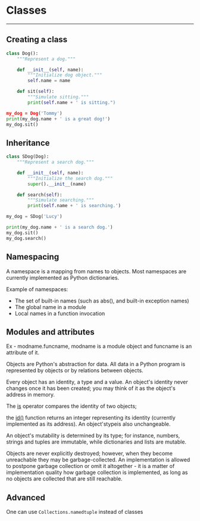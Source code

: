 # Classes

---

## Creating a class

```python
class Dog():
    """Represent a dog."""

    def __init__(self, name):
        """Initialize dog object."""
        self.name = name

    def sit(self):
        """Simulate sitting."""
        print(self.name + ' is sitting.")

my_dog = Dog('Tommy')
print(my_dog.name + ' is a great dog!')
my_dog.sit()
```

## Inheritance

```python
class SDog(Dog):
    """Represent a search dog."""

    def __init__(self, name):
        """Initialize the search dog."""
        super().__init__(name)

    def search(self):
        """Simulate searching."""
        print(self.name + ' is searching.')

my_dog = SDog('Lucy')

print(my_dog.name + ' is a search dog.')
my_dog.sit()
my_dog.search()
```

## Namespacing

A namespace is a mapping from names to objects. Most namespaces are currently implemented as Python dictionaries.

Example of namespaces:

- The set of built-in names (such as abs(), and built-in exception names)
- The global name in a module
- Local names in a function invocation

## Modules and attributes

Ex - modname.funcname, modname is a module object and funcname is an attribute of it.

Objects are Python's abstraction for data. All data in a Python program is represented by objects or by relations between objects.

Every object has an identity, a type and a value. An object's identity never changes once it has been created; you may think of it as the object's address in memory.

The [is](https://docs.python.org/3.2/reference/expressions.html#is) operator compares the identity of two objects;

the [id()](https://docs.python.org/3.2/library/functions.html#id) function returns an integer representing its identity (currently implemented as its address). An object'stypeis also unchangeable.

An object's mutability is determined by its type; for instance, numbers, strings and tuples are immutable, while dictionaries and lists are mutable.

Objects are never explicitly destroyed; however, when they become unreachable they may be garbage-collected. An implementation is allowed to postpone garbage collection or omit it altogether - it is a matter of implementation quality how garbage collection is implemented, as long as no objects are collected that are still reachable.

## Advanced

One can use `Collections.namedtuple` instead of classes
